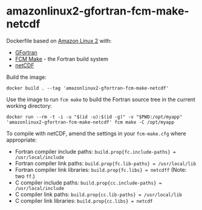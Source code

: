 # amazonlinux2-gfortran-fcm-make-netcdf

Dockerfile based on [Amazon Linux 2](https://hub.docker.com/_/amazonlinux) with:
* [GFortran](https://gcc.gnu.org/wiki/GFortran)
* [FCM Make](https://github.com/metomi/fcm/) - the Fortran build system
* [netCDF](https://www.unidata.ucar.edu/software/netcdf/)

Build the image:

`docker build . --tag 'amazonlinux2-gfortran-fcm-make-netcdf'`

Use the image to run `fcm make` to build the Fortran source tree in the current
working directory:

`docker run --rm -t -i -u "$(id -u):$(id -g)" -v "$PWD:/opt/myapp" 'amazonlinux2-gfortran-fcm-make-netcdf' fcm make -C /opt/myapp`

To compile with netCDF, amend the settings in your `fcm-make.cfg` where appropriate:

* Fortran compiler include paths: `build.prop{fc.include-paths} = /usr/local/include`
* Fortran compiler link paths: `build.prop{fc.lib-paths} = /usr/local/lib`
* Fortran compiler link libraries: `build.prop{fc.libs} = netcdff` (Note: two `ff`.)
* C compiler include paths: `build.prop{cc.include-paths} = /usr/local/include`
* C compiler link paths: `build.prop{cc.lib-paths} = /usr/local/lib`
* C compiler link libraries: `build.prop{cc.libs} = netcdf`
